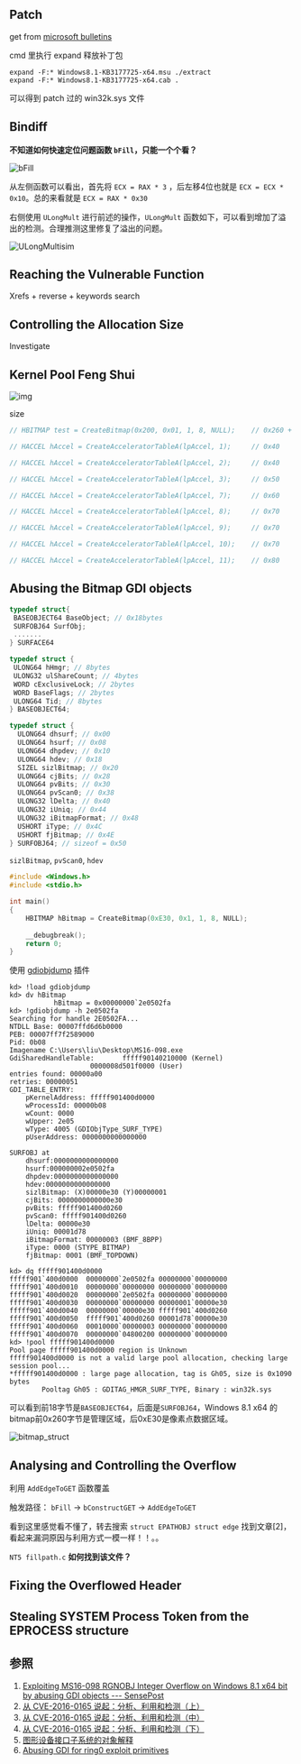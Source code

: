 ## Patch

get from [microsoft bulletins](https://docs.microsoft.com/en-us/security-updates/securitybulletins/2016/ms16-098)

cmd 里执行 expand 释放补丁包

```
expand -F:* Windows8.1-KB3177725-x64.msu ./extract
expand -F:* Windows8.1-KB3177725-x64.cab .
```

可以得到 patch 过的 win32k.sys 文件

## Bindiff

**不知道如何快速定位问题函数 `bFill`，只能一个个看？**

![bFill](https://raw.githubusercontent.com/clxsh/pics/master/img/bFill.png)

从左侧函数可以看出，首先将 `ECX = RAX * 3` ，后左移4位也就是 `ECX = ECX * 0x10`。总的来看就是 `ECX = RAX * 0x30`

右侧使用 `ULongMult` 进行前述的操作，`ULongMult` 函数如下，可以看到增加了溢出的检测。合理推测这里修复了溢出的问题。

![ULongMultisim](https://raw.githubusercontent.com/clxsh/pics/master/img/ULongMultisim.png)

## Reaching the Vulnerable Function

Xrefs + reverse + keywords search

## Controlling the Allocation Size

Investigate

## Kernel Pool Feng Shui

![img](https://sensepost.com/img/pages/blog/2017/exploiting-ms16-098-rgnobj-integer-overflow-on-windows-8.1-x64-bit-by-abusing-gdi-objects/animation.gif)

size

```c
// HBITMAP test = CreateBitmap(0x200, 0x01, 1, 8, NULL);    // 0x260 + 0x200 + 0x10

// HACCEL hAccel = CreateAcceleratorTableA(lpAccel, 1);     // 0x40

// HACCEL hAccel = CreateAcceleratorTableA(lpAccel, 2);     // 0x40

// HACCEL hAccel = CreateAcceleratorTableA(lpAccel, 3);     // 0x50

// HACCEL hAccel = CreateAcceleratorTableA(lpAccel, 7);     // 0x60

// HACCEL hAccel = CreateAcceleratorTableA(lpAccel, 8);     // 0x70

// HACCEL hAccel = CreateAcceleratorTableA(lpAccel, 9);     // 0x70

// HACCEL hAccel = CreateAcceleratorTableA(lpAccel, 10);    // 0x70

// HACCEL hAccel = CreateAcceleratorTableA(lpAccel, 11);    // 0x80
```

## Abusing the Bitmap GDI objects

```c
typedef struct{
 BASEOBJECT64 BaseObject; // 0x18bytes
 SURFOBJ64 SurfObj; 
 ....... 
} SURFACE64

typedef struct {
 ULONG64 hHmgr; // 8bytes
 ULONG32 ulShareCount; // 4bytes
 WORD cExclusiveLock; // 2bytes
 WORD BaseFlags; // 2bytes
 ULONG64 Tid; // 8bytes
} BASEOBJECT64;

typedef struct {
  ULONG64 dhsurf; // 0x00
  ULONG64 hsurf; // 0x08
  ULONG64 dhpdev; // 0x10
  ULONG64 hdev; // 0x18
  SIZEL sizlBitmap; // 0x20
  ULONG64 cjBits; // 0x28
  ULONG64 pvBits; // 0x30
  ULONG64 pvScan0; // 0x38
  ULONG32 lDelta; // 0x40
  ULONG32 iUniq; // 0x44
  ULONG32 iBitmapFormat; // 0x48
  USHORT iType; // 0x4C
  USHORT fjBitmap; // 0x4E
} SURFOBJ64; // sizeof = 0x50
```

 `sizlBitmap`, `pvScan0`, `hdev`

```c
#include <Windows.h>
#include <stdio.h>

int main()
{
    HBITMAP hBitmap = CreateBitmap(0xE30, 0x1, 1, 8, NULL);
    
    __debugbreak();
    return 0;
}
```

使用 [gdiobjdump](https://github.com/panoramixor/GDIObjDump) 插件

```
kd> !load gdiobjdump
kd> dv hBitmap
           hBitmap = 0x00000000`2e0502fa
kd> !gdiobjdump -h 2e0502fa
Searching for handle 2E0502FA...
NTDLL Base: 00007ffd6d6b0000
PEB: 00007ff7f2589000
Pid: 0b08
Imagename C:\Users\liu\Desktop\MS16-098.exe
GdiSharedHandleTable:		fffff90140210000 (Kernel)
					0000008d501f0000 (User)
entries found: 00000a00
retries: 00000051
GDI_TABLE_ENTRY:
	pKernelAddress: fffff901400d0000
	wProcessId: 00000b08
	wCount: 0000
	wUpper: 2e05
	wType: 4005 (GDIObjType_SURF_TYPE)
	pUserAddress: 0000000000000000

SURFOBJ at
	dhsurf:0000000000000000
	hsurf:000000002e0502fa
	dhpdev:0000000000000000
	hdev:0000000000000000
	sizlBitmap: (X)00000e30 (Y)00000001
	cjBits: 0000000000000e30
	pvBits: fffff901400d0260
	pvScan0: fffff901400d0260
	lDelta: 00000e30
	iUniq: 00001d78
	iBitmapFormat: 00000003 (BMF_8BPP)
	iType: 0000 (STYPE_BITMAP)
	fjBitmap: 0001 (BMF_TOPDOWN)

kd> dq fffff901400d0000
fffff901`400d0000  00000000`2e0502fa 00000000`00000000
fffff901`400d0010  00000000`00000000 00000000`00000000
fffff901`400d0020  00000000`2e0502fa 00000000`00000000
fffff901`400d0030  00000000`00000000 00000001`00000e30
fffff901`400d0040  00000000`00000e30 fffff901`400d0260
fffff901`400d0050  fffff901`400d0260 00001d78`00000e30
fffff901`400d0060  00010000`00000003 00000000`00000000
fffff901`400d0070  00000000`04800200 00000000`00000000
kd> !pool fffff901400d0000
Pool page fffff901400d0000 region is Unknown
fffff901400d0000 is not a valid large pool allocation, checking large session pool...
*fffff901400d0000 : large page allocation, tag is Gh05, size is 0x1090 bytes
		Pooltag Gh05 : GDITAG_HMGR_SURF_TYPE, Binary : win32k.sys
```

可以看到前18字节是`BASEOBJECT64`，后面是`SURFOBJ64`，Windows 8.1 x64 的bitmap前0x260字节是管理区域，后0xE30是像素点数据区域。

![bitmap_struct](https://raw.githubusercontent.com/clxsh/pics/master/img/bitmap_struct.png)

## Analysing and Controlling the Overflow

利用 `AddEdgeToGET` 函数覆盖

触发路径： `bFill` -> `bConstructGET` -> `AddEdgeToGET`

看到这里感觉看不懂了，转去搜索 `struct EPATHOBJ struct edge` 找到文章[2]，看起来漏洞原因与利用方式一模一样！！。。

`NT5 fillpath.c` **如何找到该文件？**

## Fixing the Overflowed Header

## Stealing SYSTEM Process Token from the EPROCESS structure

## 参照

1. [Exploiting MS16-098 RGNOBJ Integer Overflow on Windows 8.1 x64 bit by abusing GDI objects --- SensePost](https://sensepost.com/blog/2017/exploiting-ms16-098-rgnobj-integer-overflow-on-windows-8.1-x64-bit-by-abusing-gdi-objects/)
2. [从 CVE-2016-0165 说起：分析、利用和检测（上）](https://xiaodaozhi.com/exploit/32.html)
3. [从 CVE-2016-0165 说起：分析、利用和检测（中）](https://xiaodaozhi.com/exploit/42.html)
4. [从 CVE-2016-0165 说起：分析、利用和检测（下）](https://xiaodaozhi.com/exploit/56.html)
5. [图形设备接口子系统的对象解释](https://xiaodaozhi.com/win32k-gdi-object.html)
6. [Abusing GDI for ring0 exploit primitives](https://www.coresecurity.com/core-labs/articles/abusing-gdi-for-ring0-exploit-primitives)